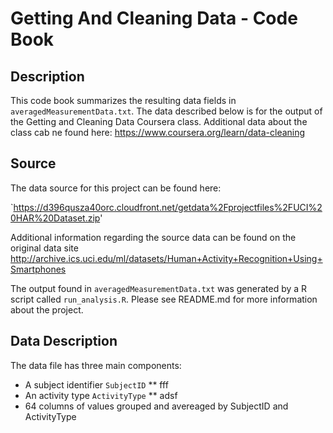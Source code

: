 # Getting And Cleaning Data - Code Book

## Description

This code book summarizes the resulting data fields in `averagedMeasurementData.txt`. 
The data described below is for the output of the Getting and Cleaning Data Coursera class.
Additional data about the class cab ne found here: https://www.coursera.org/learn/data-cleaning

## Source

The data source for this project can be found here:

`https://d396qusza40orc.cloudfront.net/getdata%2Fprojectfiles%2FUCI%20HAR%20Dataset.zip'

Additional information regarding the source data can be found on the original data site http://archive.ics.uci.edu/ml/datasets/Human+Activity+Recognition+Using+Smartphones

The output found in `averagedMeasurementData.txt` was generated by a R script  called `run_analysis.R`. Please see README.md for more information about the project. 


## Data Description

The data file has three main components:

* A subject identifier `SubjectID`
** fff
* An activity type `ActivityType`
** adsf
* 64 columns of values grouped and avereaged by SubjectID and ActivityType

